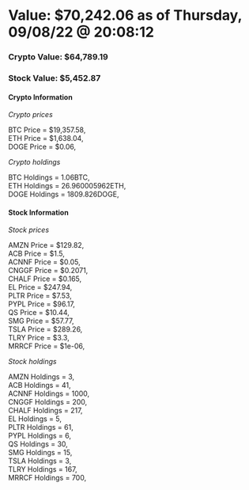 # Value: $70,242.06 as of Thursday, 09/08/22 @ 20:08:12 

### Crypto Value: $64,789.19

### Stock Value: $5,452.87

#### Crypto Information 
*Crypto prices* 

BTC Price = $19,357.58,  
ETH Price = $1,638.04,  
DOGE Price = $0.06,  


*Crypto holdings* 

BTC Holdings = 1.06BTC,  
ETH Holdings = 26.960005962ETH,  
DOGE Holdings = 1809.826DOGE,  


#### Stock Information 

*Stock prices* 

AMZN Price = $129.82,  
ACB Price = $1.5,  
ACNNF Price = $0.05,  
CNGGF Price = $0.2071,  
CHALF Price = $0.165,  
EL Price = $247.94,  
PLTR Price = $7.53,  
PYPL Price = $96.17,  
QS Price = $10.44,  
SMG Price = $57.77,  
TSLA Price = $289.26,  
TLRY Price = $3.3,  
MRRCF Price = $1e-06,  


*Stock holdings* 

AMZN Holdings = 3,  
ACB Holdings = 41,  
ACNNF Holdings = 1000,  
CNGGF Holdings = 200,  
CHALF Holdings = 217,  
EL Holdings = 5,  
PLTR Holdings = 61,  
PYPL Holdings = 6,  
QS Holdings = 30,  
SMG Holdings = 15,  
TSLA Holdings = 3,  
TLRY Holdings = 167,  
MRRCF Holdings = 700,  


